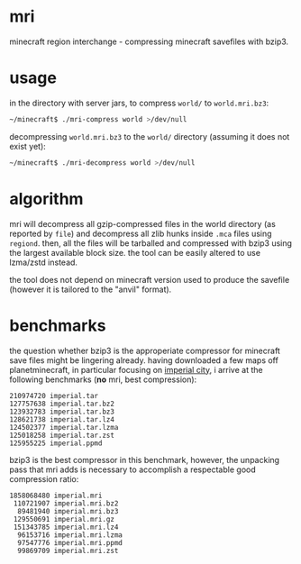 # mri
minecraft region interchange - compressing minecraft savefiles with bzip3.

# usage
in the directory with server jars, to compress `world/` to `world.mri.bz3`:

```bash
~/minecraft$ ./mri-compress world >/dev/null
```

decompressing `world.mri.bz3` to the `world/` directory (assuming it does not exist yet):
```bash
~/minecraft$ ./mri-decompress world >/dev/null
```

# algorithm

mri will decompress all gzip-compressed files in the world directory (as reported by `file`) and decompress all zlib hunks inside `.mca` files using `regiond`. then, all the files will be tarballed and compressed with bzip3 using the largest available block size. the tool can be easily altered to use lzma/zstd instead.

the tool does not depend on minecraft version used to produce the savefile (however it is tailored to the "anvil" format). 

# benchmarks

the question whether bzip3 is the approperiate compressor for minecraft save files might be lingering already. having downloaded a few maps off planetminecraft, in particular focusing on [imperial city](https://www.planetminecraft.com/project/monumental-imperial-city/), i arrive at the following benchmarks (**no** mri, best compression):

```
210974720 imperial.tar
127757638 imperial.tar.bz2
123932783 imperial.tar.bz3
128621738 imperial.tar.lz4
124502377 imperial.tar.lzma
125018258 imperial.tar.zst
125955225 imperial.ppmd
```

bzip3 is the best compressor in this benchmark, however, the unpacking pass that mri adds is necessary to accomplish a respectable good compression ratio:

```
1858068480 imperial.mri
 110721907 imperial.mri.bz2
  89481940 imperial.mri.bz3
 129550691 imperial.mri.gz
 151343785 imperial.mri.lz4
  96153716 imperial.mri.lzma
  97547776 imperial.mri.ppmd
  99869709 imperial.mri.zst
```
